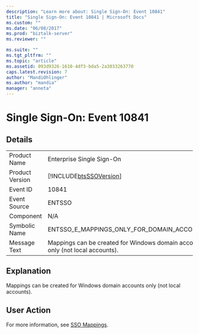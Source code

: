 ```yaml
---
description: "Learn more about: Single Sign-On: Event 10841"
title: "Single Sign-On: Event 10841 | Microsoft Docs"
ms.custom: ""
ms.date: "06/08/2017"
ms.prod: "biztalk-server"
ms.reviewer: ""

ms.suite: ""
ms.tgt_pltfrm: ""
ms.topic: "article"
ms.assetid: 093d9326-1610-4df3-bda5-2a3033263770
caps.latest.revision: 7
author: "MandiOhlinger"
ms.author: "mandia"
manager: "anneta"
---
```

# Single Sign-On: Event 10841
## Details  
  
|                 |                                                                                |
|-----------------|--------------------------------------------------------------------------------|
|  Product Name   |                           Enterprise Single Sign-On                            |
| Product Version |           [!INCLUDE[btsSSOVersion](../includes/btsssoversion-md.md)]           |
|    Event ID     |                                     10841                                      |
|  Event Source   |                                     ENTSSO                                     |
|    Component    |                                      N/A                                       |
|  Symbolic Name  |                   ENTSSO_E_MAPPINGS_ONLY_FOR_DOMAIN_ACCOUNTS                   |
|  Message Text   | Mappings can be created for Windows domain accounts only (not local accounts). |
  
## Explanation  
 Mappings can be created for Windows domain accounts only (not local accounts).  
  
## User Action  
 For more information, see [SSO Mappings](../core/sso-mappings.md).
